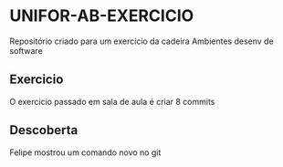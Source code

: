 # UNIFOR-AB-EXERCICIO
Repositório criado para um exercício da cadeira Ambientes desenv de software

## Exercicio 
O exercicio passado em sala de aula é criar 8 commits

## Descoberta
Felipe mostrou um comando novo no git

